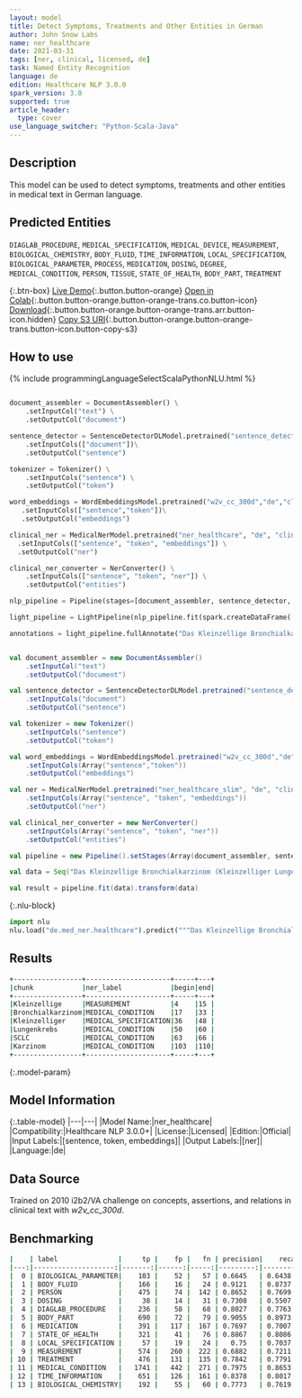 ```yaml
---
layout: model
title: Detect Symptoms, Treatments and Other Entities in German
author: John Snow Labs
name: ner_healthcare
date: 2021-03-31
tags: [ner, clinical, licensed, de]
task: Named Entity Recognition
language: de
edition: Healthcare NLP 3.0.0
spark_version: 3.0
supported: true
article_header:
  type: cover
use_language_switcher: "Python-Scala-Java"
---
```


## Description

This model can be used to detect symptoms, treatments and other entities in medical text in German language.

## Predicted Entities

`DIAGLAB_PROCEDURE`, `MEDICAL_SPECIFICATION`, `MEDICAL_DEVICE`, `MEASUREMENT`, `BIOLOGICAL_CHEMISTRY`, `BODY_FLUID`, `TIME_INFORMATION`, `LOCAL_SPECIFICATION`, `BIOLOGICAL_PARAMETER`, `PROCESS`, `MEDICATION`, `DOSING`, `DEGREE`, `MEDICAL_CONDITION`, `PERSON`, `TISSUE`, `STATE_OF_HEALTH`, `BODY_PART`, `TREATMENT`

{:.btn-box}
[Live Demo](https://demo.johnsnowlabs.com/healthcare/NER_HEALTHCARE_DE/){:.button.button-orange}
[Open in Colab](https://colab.research.google.com/github/JohnSnowLabs/spark-nlp-workshop/blob/master/tutorials/Certification_Trainings/Healthcare/1.Clinical_Named_Entity_Recognition_Model.ipynb){:.button.button-orange.button-orange-trans.co.button-icon}
[Download](https://s3.amazonaws.com/auxdata.johnsnowlabs.com/clinical/models/ner_healthcare_de_3.0.0_3.0_1617208455368.zip){:.button.button-orange.button-orange-trans.arr.button-icon.hidden}
[Copy S3 URI](s3://auxdata.johnsnowlabs.com/clinical/models/ner_healthcare_de_3.0.0_3.0_1617208455368.zip){:.button.button-orange.button-orange-trans.button-icon.button-copy-s3}

## How to use



<div class="tabs-box" markdown="1">
{% include programmingLanguageSelectScalaPythonNLU.html %}

```python

document_assembler = DocumentAssembler() \
    .setInputCol("text") \
    .setOutputCol("document")

sentence_detector = SentenceDetectorDLModel.pretrained("sentence_detector_dl_healthcare","en","clinical/models")\
    .setInputCols(["document"])\
    .setOutputCol("sentence")

tokenizer = Tokenizer() \
    .setInputCols("sentence") \
    .setOutputCol("token")

word_embeddings = WordEmbeddingsModel.pretrained("w2v_cc_300d","de","clinical/models")\
   .setInputCols(["sentence","token"])\
   .setOutputCol("embeddings")

clinical_ner = MedicalNerModel.pretrained("ner_healthcare", "de", "clinical/models") \
  .setInputCols(["sentence", "token", "embeddings"]) \
  .setOutputCol("ner")

clinical_ner_converter = NerConverter() \
    .setInputCols(["sentence", "token", "ner"]) \
    .setOutputCol("entities")

nlp_pipeline = Pipeline(stages=[document_assembler, sentence_detector, tokenizer, word_embeddings, clinical_ner, clinical_ner_converter])

light_pipeline = LightPipeline(nlp_pipeline.fit(spark.createDataFrame([['']]).toDF("text")))

annotations = light_pipeline.fullAnnotate("Das Kleinzellige Bronchialkarzinom (Kleinzelliger Lungenkrebs, SCLC) ist ein hochmalignes bronchogenes Karzinom")
```
```scala

val document_assembler = new DocumentAssembler()
    .setInputCol("text")
    .setOutputCol("document")

val sentence_detector = SentenceDetectorDLModel.pretrained("sentence_detector_dl_healthcare","en","clinical/models")
    .setInputCols("document")
    .setOutputCol("sentence")

val tokenizer = new Tokenizer()
    .setInputCols("sentence")
    .setOutputCol("token")

val word_embeddings = WordEmbeddingsModel.pretrained("w2v_cc_300d","de","clinical/models")
    .setInputCols(Array("sentence","token"))
    .setOutputCol("embeddings")

val ner = MedicalNerModel.pretrained("ner_healthcare_slim", "de", "clinical/models") 
    .setInputCols(Array("sentence", "token", "embeddings")) 
    .setOutputCol("ner")

val clinical_ner_converter = new NerConverter()
    .setInputCols(Array("sentence", "token", "ner"))
    .setOutputCol("entities")

val pipeline = new Pipeline().setStages(Array(document_assembler, sentence_detector, tokenizer, word_embeddings, ner, clinical_ner_converter))

val data = Seq("Das Kleinzellige Bronchialkarzinom (Kleinzelliger Lungenkrebs, SCLC) ist ein hochmalignes bronchogenes Karzinom").toDF("text")

val result = pipeline.fit(data).transform(data)
```


{:.nlu-block}
```python
import nlu
nlu.load("de.med_ner.healthcare").predict("""Das Kleinzellige Bronchialkarzinom (Kleinzelliger Lungenkrebs, SCLC) ist ein hochmalignes bronchogenes Karzinom""")
```

</div>

## Results

```bash
+-----------------+---------------------+-----+---+
|chunk            |ner_label            |begin|end|
+-----------------+---------------------+-----+---+
|Kleinzellige     |MEASUREMENT          |4    |15 |
|Bronchialkarzinom|MEDICAL_CONDITION    |17   |33 |
|Kleinzelliger    |MEDICAL_SPECIFICATION|36   |48 |
|Lungenkrebs      |MEDICAL_CONDITION    |50   |60 |
|SCLC             |MEDICAL_CONDITION    |63   |66 |
|Karzinom         |MEDICAL_CONDITION    |103  |110|
+-----------------+---------------------+-----+---+
```

{:.model-param}
## Model Information

{:.table-model}
|---|---|
|Model Name:|ner_healthcare|
|Compatibility:|Healthcare NLP 3.0.0+|
|License:|Licensed|
|Edition:|Official|
|Input Labels:|[sentence, token, embeddings]|
|Output Labels:|[ner]|
|Language:|de|

## Data Source

Trained on 2010 i2b2/VA challenge on concepts, assertions, and relations in clinical text with *w2v_cc_300d*.

## Benchmarking

```bash
|    | label               |     tp |    fp |   fn | precision|    recall|       f1 |
|---:|--------------------:|-------:|------:|-----:|---------:|---------:|---------:|
|  0 | BIOLOGICAL_PARAMETER|    103 |    52 |   57 | 0.6645   | 0.6438   |  0.654   |
|  1 | BODY_FLUID          |    166 |    16 |   24 | 0.9121   | 0.8737   | 0.8925   |
|  2 | PERSON              |    475 |    74 |  142 | 0.8652   | 0.7699   | 0.8148   |
|  3 | DOSING              |     38 |    14 |   31 | 0.7308   | 0.5507   | 0.6281   |
|  4 | DIAGLAB_PROCEDURE   |    236 |    58 |   68 | 0.8027   | 0.7763   | 0.7893   |
|  5 | BODY_PART           |    690 |    72 |   79 | 0.9055   | 0.8973   | 0.9014   |
|  6 | MEDICATION          |    391 |   117 |  167 | 0.7697   | 0.7007   | 0.7336   |
|  7 | STATE_OF_HEALTH     |    321 |    41 |   76 | 0.8867   | 0.8086   | 0.8458   |
|  8 | LOCAL_SPECIFICATION |     57 |    19 |   24 |   0.75   | 0.7037   | 0.7261   |
|  9 | MEASUREMENT         |    574 |   260 |  222 | 0.6882   | 0.7211   | 0.7043   |
| 10 | TREATMENT           |    476 |   131 |  135 | 0.7842   | 0.7791   | 0.7816   |
| 11 | MEDICAL_CONDITION   |   1741 |   442 |  271 | 0.7975   | 0.8653   |   0.83   |
| 12 | TIME_INFORMATION    |    651 |   126 |  161 | 0.8378   | 0.8017   | 0.8194   |
| 13 | BIOLOGICAL_CHEMISTRY|    192 |    55 |   60 | 0.7773   | 0.7619   | 0.7695   |
```